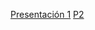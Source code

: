 [Presentación 1](https://gamma.app/docs/Machine-Learning-29s3a6rk8ydher6)
[P2](https://gamma.app/docs/Validacion-y-Tecnicas-para-Mejorar-Datos-biwbjztgbgw6t2m?mode=doc)